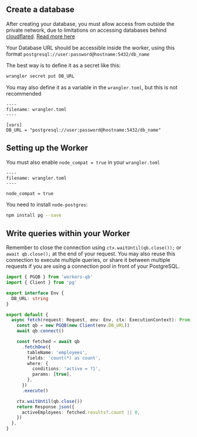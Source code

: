 ## Create a database

After creating your database, you must allow access from outside the private network, due to limitations on accessing
databases behind [cloudflared](https://developers.cloudflare.com/cloudflare-one/connections/connect-apps/).
[Read more here](https://developers.cloudflare.com/workers/databases/connect-to-postgres/#access-control)

Your Database URL should be accessible inside the worker, using this format
`postgresql://user:password@hostname:5432/db_name`

The best way is to define it as a secret like this:

```bash
wrangler secret put DB_URL
```

You may also define it as a variable in the `wrangler.toml`, but this is not recommended

```
----
filename: wrangler.toml
----

[vars]
DB_URL = "postgresql://user:password@hostname:5432/db_name"
```

## Setting up the Worker

You must also enable `node_compat = true` in your `wrangler.toml`

```
----
filename: wrangler.toml
----

node_compat = true
```

You need to install `node-postgres`:

```bash
npm install pg --save
```

## Write queries within your Worker

Remember to close the connection using `ctx.waitUntil(qb.close());` or `await qb.close();` at the end of your request.
You may also reuse this connection to execute multiple queries, or share it between multiple requests if you are using
a connection pool in front of your PostgreSQL.

```ts
import { PGQB } from 'workers-qb'
import { Client } from 'pg'

export interface Env {
  DB_URL: string
}

export default {
  async fetch(request: Request, env: Env, ctx: ExecutionContext): Promise<Response> {
    const qb = new PGQB(new Client(env.DB_URL))
    await qb.connect()

    const fetched = await qb
      .fetchOne({
        tableName: 'employees',
        fields: 'count(*) as count',
        where: {
          conditions: 'active = ?1',
          params: [true],
        },
      })
      .execute()

    ctx.waitUntil(qb.close())
    return Response.json({
      activeEmployees: fetched.results?.count || 0,
    })
  },
}
```
